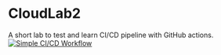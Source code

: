 # CloudLab2
A short lab to test and learn CI/CD pipeline with GitHub actions.
[![Simple CI/CD Workflow](https://github.com/AidanFeess/CloudLab2/actions/workflows/ci-cd.yml/badge.svg)](https://github.com/AidanFeess/CloudLab2/actions/workflows/ci-cd.yml)
